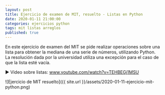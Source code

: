 ```yaml
---
layout: post
title: Ejercicio de examen de MIT, resuelto - Listas en Python
date: 2020-01-11 21:00:00
categories: ejercicios python
tags: mit listas arreglos
published: true
---
```


En este ejercicio de examen del MIT se pide realizar operaciones sobre una lista para obtener la mediana de una serie de números, utilizando Python. La resolución dada por la universidad utiliza una excepción para el caso de que la lista esté vacía.

▶️ Video sobre listas: www.youtube.com/watch?v=TEHBEGj1MSU

![Ejercicio de MIT resuelto]({{ site.url }}/assets/2020-01-11-ejercicio-mit-python.png)
